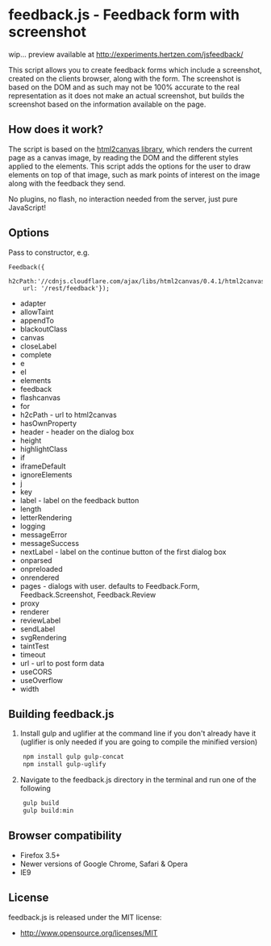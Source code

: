 feedback.js - Feedback form with screenshot
===========================================

wip... preview available at http://experiments.hertzen.com/jsfeedback/

This script allows you to create feedback forms which include a screenshot, created on the clients browser, along with the form. The screenshot is based on the DOM and as such may not be 100% accurate to the real representation as it does not make an actual screenshot, but builds the screenshot based on the information available on the page.

## How does it work? ##
The script is based on the <a href="http://html2canvas.hertzen.com/">html2canvas library</a>, which renders the current page as a canvas image, by reading the DOM and the different styles applied to the elements. This script adds the options for the user to draw elements on top of that image, such as mark points of interest on the image along with the feedback they send.

No plugins, no flash, no interaction needed from the server, just pure JavaScript!

## Options ##

Pass to constructor, e.g.

    Feedback({
        h2cPath:'//cdnjs.cloudflare.com/ajax/libs/html2canvas/0.4.1/html2canvas.min.js',
        url: '/rest/feedback'});

* adapter
* allowTaint
* appendTo
* blackoutClass
* canvas
* closeLabel
* complete
* e
* el
* elements
* feedback
* flashcanvas
* for
* h2cPath - url to html2canvas
* hasOwnProperty
* header - header on the dialog box
* height
* highlightClass
* if
* iframeDefault
* ignoreElements
* j
* key
* label - label on the feedback button
* length
* letterRendering
* logging
* messageError
* messageSuccess
* nextLabel - label on the continue button of the first dialog box
* onparsed
* onpreloaded
* onrendered
* pages - dialogs with user.  defaults to Feedback.Form, Feedback.Screenshot, Feedback.Review
* proxy
* renderer
* reviewLabel
* sendLabel
* svgRendering
* taintTest
* timeout
* url - url to post form data
* useCORS
* useOverflow
* width


## Building feedback.js ##
1. Install gulp and uglifier at the command line if you don't already have it (uglifier is only needed if you are going to compile the minified version)
```bash
    npm install gulp gulp-concat
    npm install gulp-uglify
```

2. Navigate to the feedback.js directory in the terminal and run one of the following
```bash
    gulp build
    gulp build:min
```

## Browser compatibility ##

 - Firefox 3.5+
 - Newer versions of Google Chrome, Safari & Opera
 - IE9

## License ##
 
feedback.js is released under the MIT license:

* http://www.opensource.org/licenses/MIT
